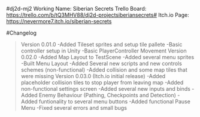 #dj2d-mj2
Working Name: Siberian Secrets
Trello Board: https://trello.com/b/tQ3MHV88/dj2d-projectsiberiansecrets#
Itch.io Page: https://nevermore7.itch.io/siberian-secrets

#Changelog
> Version 0.01.0
	-Added Tileset sprites and setup tile pallete
	-Basic controller setup in Unity
	-Basic PlayerController Movement
> Version 0.02.0
	-Added Map Layout to TestScene
	-Added several menu sprites
	-Built Menu Layout
	-Added Several new scripts and new controls schemes (non-functional)
	-Added collision and some map tiles that were missing
>Version 0.03.0 (Itch.io initial release)
	-Added placeholder collision tiles to stop player from leaving map
	-Added non-functional settings screen
	-Added several new inputs and binds
	-Added Enemy Behaviour (Pathing, Checkpoints and Detection)
	-Added funtionality to several menu buttons
	-Added functional Pause Menu
	-Fixed several errors and small bugs
